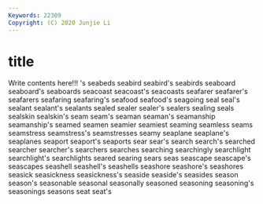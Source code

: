 ```yaml
---
Keywords: 22309
Copyright: (C) 2020 Junjie Li
---
```


# title

Write contents here!!!
's 
seabeds 
seabird 
seabird's 
seabirds 
seaboard 
seaboard's 
seaboards 
seacoast
seacoast's 
seacoasts 
seafarer 
seafarer's 
seafarers 
seafaring 
seafaring's 
seafood 
seafood's 
seagoing
seal 
seal's 
sealant 
sealant's 
sealants 
sealed 
sealer 
sealer's 
sealers 
sealing
seals 
sealskin 
sealskin's 
seam 
seam's 
seaman 
seaman's 
seamanship 
seamanship's 
seamed
seamen 
seamier 
seamiest 
seaming 
seamless 
seams 
seamstress 
seamstress's 
seamstresses 
seamy
seaplane 
seaplane's 
seaplanes 
seaport 
seaport's 
seaports 
sear 
sear's 
search 
search's
searched 
searcher 
searcher's 
searchers 
searches 
searching 
searchingly 
searchlight 
searchlight's 
searchlights
seared 
searing 
sears 
seas 
seascape 
seascape's 
seascapes 
seashell 
seashell's 
seashells
seashore 
seashore's 
seashores 
seasick 
seasickness 
seasickness's 
seaside 
seaside's 
seasides 
season
season's 
seasonable 
seasonal 
seasonally 
seasoned 
seasoning 
seasoning's 
seasonings 
seasons 
seat
seat's 
